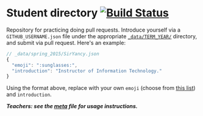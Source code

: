 # Student directory [![Build Status](https://travis-ci.org/advanced-js/students.svg?branch=gh-pages)](https://travis-ci.org/advanced-js/students)

Repository for practicing doing pull requests. Introduce yourself via a `GITHUB_USERNAME.json` file under the appropriate [`_data/TERM_YEAR/`](_data/) directory, and submit via pull request. Here's an example:

```javascript
// _data/spring_2015/SirYancy.json
{
  "emoji": ":sunglasses:",
  "introduction": "Instructor of Information Technology."
}
```

Using the format above, replace with your own `emoji` (choose from [this list](http://www.emoji-cheat-sheet.com/)) and `introduction`.

***Teachers: see the [meta](meta.md) file for usage instructions.***
